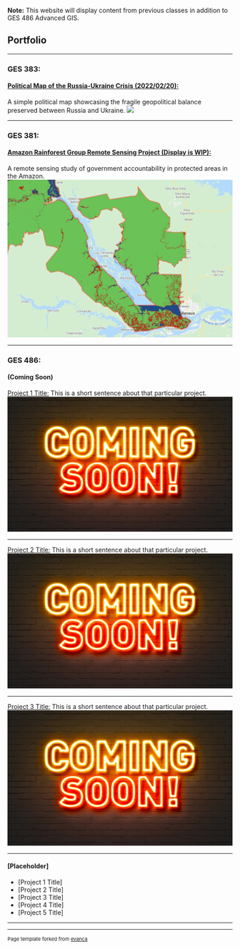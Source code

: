 **Note:** This website will display content from previous classes in addition to GES 486 Advanced GIS.

## Portfolio

---

### GES 383: 

#### [Political Map of the Russia-Ukraine Crisis (2022/02/20):](/Project383/index)
A simple political map showcasing the fragile geopolitical balance preserved between Russia and Ukraine.
[<img src="Project383/ukrainerussiaMAP.svg?raw=true"/>](/Project383/index)

---

### GES 381: 

#### [Amazon Rainforest Group Remote Sensing Project (Display is WIP):](/Project381/index)
A remote sensing study of government accountability in protected areas in the Amazon. 
[<img src="Project381/Screen Shot 2022-02-14 at 11.14.42 PM.png?raw=true"/>](/Project381/index)

---

### GES 486: 

#### (Coming Soon)
[Project 1 Title:](/Project486.1/index)
This is a short sentence about that particular project.
[<img src="images/AdobeStock_139559217.jpeg?raw=true"/>](/Project486.1/index)

---
[Project 2 Title:](/Project486.2/index)
This is a short sentence about that particular project.
[<img src="images/AdobeStock_139559217.jpeg?raw=true"/>](/Project486.2/index)

---
[Project 3 Title:](/Project486.3/index)
This is a short sentence about that particular project.
[<img src="images/AdobeStock_139559217.jpeg?raw=true"/>](/Project486.3/index)

---
#### [Placeholder]

- [Project 1 Title]
- [Project 2 Title]
- [Project 3 Title]
- [Project 4 Title]
- [Project 5 Title]

---




---
<p style="font-size:11px">Page template forked from <a href="https://github.com/evanca/quick-portfolio">evanca</a></p>
<!-- Remove above link if you don't want to attibute -->
